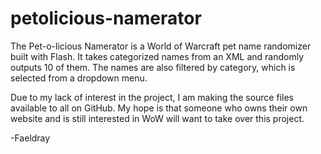petolicious-namerator
=====================
The Pet-o-licious Namerator is a World of Warcraft pet name randomizer built with Flash. It takes categorized names from an XML and randomly outputs 10 of them. The names are also filtered by category, which is selected from a dropdown menu.

Due to my lack of interest in the project, I am making the source files available to all on GitHub. My hope is that someone who owns their own website and is still interested in WoW will want to take over this project.

-Faeldray
